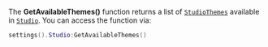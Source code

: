 The **GetAvailableThemes()** function returns a list of
[`StudioThemes`](https://create.roblox.com/docs/reference/engine/classes/StudioTheme) available in [`Studio`](https://create.roblox.com/docs/reference/engine/classes/Studio). You can
access the function via:
```lua
settings().Studio:GetAvailableThemes()
```